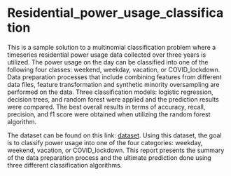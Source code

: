 # Residential_power_usage_classification

This is a sample solution to a multinomial classification problem where a timeseries
residential power usage data collected over three years is utilized. The power usage on the
day can be classified into one of the following four classes: weekend, weekday, vacation, or
COVID_lockdown. Data preparation processes that include combining features from different
data files, feature transformation and synthetic minority oversampling are performed on the
data. Three classification models: logistic regression, decision trees, and random forest were
applied and the prediction results were compared. The best overall results in terms of accuracy,
recall, precision, and f1 score were obtained when utilizing the random forest algorithm.

The dataset can be found on this link: [dataset](https://www.kaggle.com/datasets/srinuti/residential-power-usage-3years-data-timeseries). Using this dataset, the goal is to classify power usage
into one of the four categories: weekday, weekend, vacation, or COVID_lockdown. This report
presents the summary of the data preparation process and the ultimate prediction done using
three different classification algorithms. 
